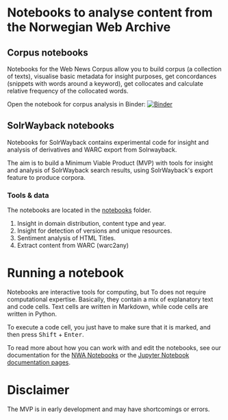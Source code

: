 # Notebooks to analyse content from the Norwegian Web Archive

## Corpus notebooks
Notebooks for the Web News Corpus allow you to build corpus (a collection of texts), visualise basic metadata for insight purposes, get concordances (snippets with words around a keyword), get collocates and calculate relative frequency of the collocated words.

Open the notebook for corpus analysis in Binder:
[![Binder](https://mybinder.org/badge_logo.svg)](https://mybinder.org/v2/gh/nlnwa/nlnwa-notebooks/main?labpath=%2Fnotebooks%2Fcorpus%2Fnettavis-tekstanalyse.ipynb)

## SolrWayback notebooks
Notebooks for SolrWayback contains experimental code for insight and analysis of derivatives and WARC export from Solrwayback.

The aim is to build a Minimum Viable Product (MVP) with tools for insight and analysis of SolrWayback search results, using SolrWayback's export feature to produce corpora.

### Tools & data
The notebooks are located in the [notebooks](https://github.com/joncto/nwa-notebooks/tree/main/solrwayback/notebooks) folder.

1. Insight in domain distribution, content type and year.
2. Insight for detection of versions and unique resources.
3. Sentiment analysis of HTML Titles.
4. Extract content from WARC (warc2any)

# Running a notebook
Notebooks are interactive tools for computing, but To does not require computational expertise.
Basically, they contain a mix of explanatory text and code cells.
Text cells are written in Markdown, while code cells are written in Python.

To execute a code cell, you just have to make sure that it is marked, and then press <kbd>Shift</kbd> + <kbd>Enter</kbd>.

To read more about how you can work with and edit the notebooks, see our documentation for the [NWA Notebooks](https://nlnwa.github.io/research-services/docs/notebooks) or the [Jupyter Notebook documentation pages](https://jupyter-notebook.readthedocs.io/en/latest/).

# Disclaimer
The MVP is in early development and may have shortcomings or errors.
